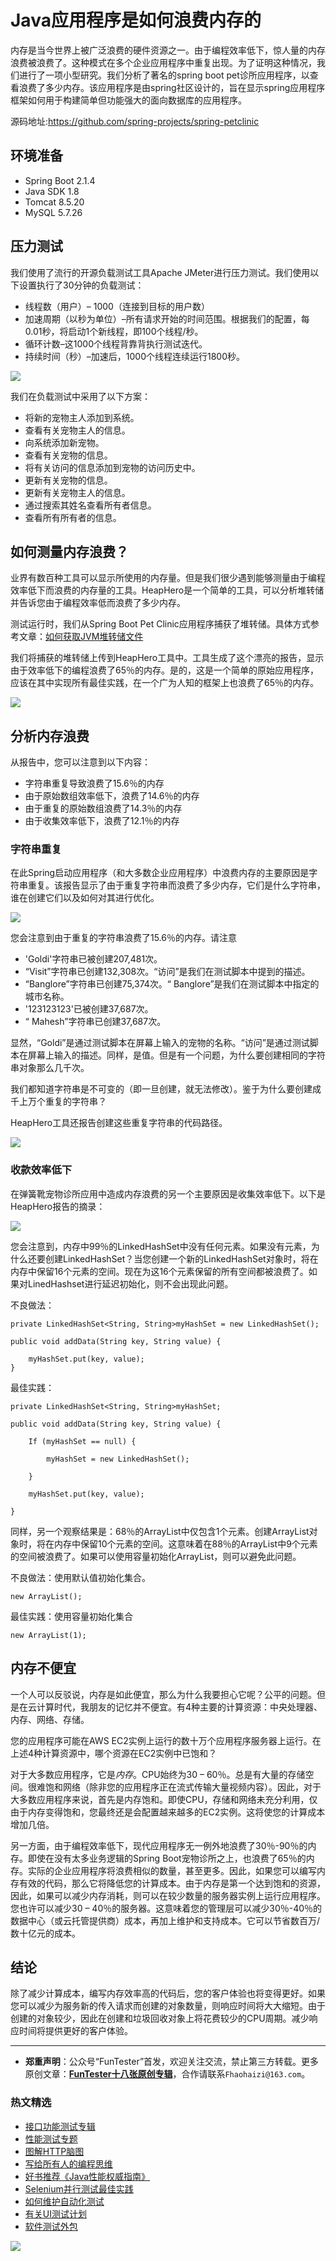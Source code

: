 # Java应用程序是如何浪费内存的



内存是当今世界上被广泛浪费的硬件资源之一。由于编程效率低下，惊人量的内存浪费被浪费了。这种模式在多个企业应用程序中重复出现。为了证明这种情况，我们进行了一项小型研究。我们分析了著名的spring boot pet诊所应用程序，以查看浪费了多少内存。该应用程序是由spring社区设计的，旨在显示spring应用程序框架如何用于构建简单但功能强大的面向数据库的应用程序。

源码地址:https://github.com/spring-projects/spring-petclinic

## 环境准备

* Spring Boot 2.1.4
* Java SDK 1.8
* Tomcat 8.5.20
* MySQL 5.7.26

## 压力测试

我们使用了流行的开源负载测试工具Apache JMeter进行压力测试。我们使用以下设置执行了30分钟的负载测试：

* 线程数（用户）– 1000（连接到目标的用户数）
* 加速周期（以秒为单位）–所有请求开始的时间范围。根据我们的配置，每0.01秒，将启动1个新线程，即100个线程/秒。
* 循环计数–这1000个线程背靠背执行测试迭代。
* 持续时间（秒）–加速后，1000个线程连续运行1800秒。

![](http://pic.automancloud.com/memory-wastage.png)

我们在负载测试中采用了以下方案： 

* 将新的宠物主人添加到系统。
* 查看有关宠物主人的信息。
* 向系统添加新宠物。
* 查看有关宠物的信息。
* 将有关访问的信息添加到宠物的访问历史中。
* 更新有关宠物的信息。
* 更新有关宠物主人的信息。
* 通过搜索其姓名查看所有者信息。
* 查看所有所有者的信息。

## 如何测量内存浪费？
业界有数百种工具可以显示所使用的内存量。但是我们很少遇到能够测量由于编程效率低下而浪费的内存量的工具。HeapHero是一个简单的工具，可以分析堆转储并告诉您由于编程效率低而浪费了多少内存。

测试运行时，我们从Spring Boot Pet Clinic应用程序捕获了堆转储。具体方式参考文章：[如何获取JVM堆转储文件](https://mp.weixin.qq.com/s/qCg7nsXVvT1q-9yquQOfWA)

我们将捕获的堆转储上传到HeapHero工具中。工具生成了这个漂亮的报告，显示由于效率低下的编程浪费了65％的内存。是的，这是一个简单的原始应用程序，应该在其中实现所有最佳实践，在一个广为人知的框架上也浪费了65％的内存。

![](http://pic.automancloud.com/pie-chart.png)

## 分析内存浪费
从报告中，您可以注意到以下内容：

* 字符串重复导致浪费了15.6％的内存
* 由于原始数组效率低下，浪费了14.6％的内存
* 由于重复的原始数组浪费了14.3％的内存
* 由于收集效率低下，浪费了12.1％的内存

### 字符串重复

在此Spring启动应用程序（和大多数企业应用程序）中浪费内存的主要原因是字符串重复。该报告显示了由于重复字符串而浪费了多少内存，它们是什么字符串，谁在创建它们以及如何对其进行优化。

![](http://pic.automancloud.com/duplicate-strings.png)

您会注意到由于重复的字符串浪费了15.6％的内存。请注意

* 'Goldi'字符串已被创建207,481次。
* “Visit”字符串已创建132,308次。“访问”是我们在测试脚本中提到的描述。
* “Banglore”字符串已创建75,374次。“ Banglore”是我们在测试脚本中指定的城市名称。
* '123123123'已被创建37,687次。
* “ Mahesh”字符串已创建37,687次。

显然，“Goldi”是通过测试脚本在屏幕上输入的宠物的名称。“访问”是通过测试脚本在屏幕上输入的描述。同样，是值。但是有一个问题，为什么要创建相同的字符串对象那么几千次。

我们都知道字符串是不可变的（即一旦创建，就无法修改）。鉴于为什么要创建成千上万个重复的字符串？

HeapHero工具还报告创建这些重复字符串的代码路径。

![](http://pic.automancloud.com/duplicate-strings-holding.png)

### 收款效率低下
在弹簧靴宠物诊所应用中造成内存浪费的另一个主要原因是收集效率低下。以下是HeapHero报告的摘录：

![](http://pic.automancloud.com/inefficient-collections.png)

您会注意到，内存中99％的LinkedHashSet中没有任何元素。如果没有元素，为什么还要创建LinkedHashSet？当您创建一个新的LinkedHashSet对象时，将在内存中保留16个元素的空间。现在为这16个元素保留的所有空间都被浪费了。如果对LinedHashset进行延迟初始化，则不会出现此问题。

不良做法：


```
private LinkedHashSet<String, String>myHashSet = new LinkedHashSet();
 
public void addData(String key, String value) {
 
    myHashSet.put(key, value);
}
```

最佳实践：

```
private LinkedHashSet<String, String>myHashSet;
 
public void addData(String key, String value) {

    If (myHashSet == null) {
    
        myHashSet = new LinkedHashSet();
        
    }
 
    myHashSet.put(key, value);

}
```

同样，另一个观察结果是：68％的ArrayList中仅包含1个元素。创建ArrayList对象时，将在内存中保留10个元素的空间。这意味着在88％的ArrayList中9个元素的空间被浪费了。如果可以使用容量初始化ArrayList，则可以避免此问题。

不良做法：使用默认值初始化集合。

`new ArrayList();`

最佳实践：使用容量初始化集合

`new ArrayList(1);`

## 内存不便宜
一个人可以反驳说，内存是如此便宜，那么为什么我要担心它呢？公平的问题。但是在云计算时代，我朋友的记忆并不便宜。有4种主要的计算资源：中央处理器、内存、网络、存储。

您的应用程序可能在AWS EC2实例上运行的数十万个应用程序服务器上运行。在上述4种计算资源中，哪个资源在EC2实例中已饱和？

对于大多数应用程序，它是*内存*。CPU始终为30 – 60％。总是有大量的存储空间。很难饱和网络（除非您的应用程序正在流式传输大量视频内容）。因此，对于大多数应用程序来说，首先是内存饱和。即使CPU，存储和网络未充分利用，仅由于内存变得饱和，您最终还是会配置越来越多的EC2实例。这将使您的计算成本增加几倍。

另一方面，由于编程效率低下，现代应用程序无一例外地浪费了30％-90％的内存。即使在没有太多业务逻辑的Spring Boot宠物诊所之上，也浪费了65％的内存。实际的企业应用程序将浪费相似的数量，甚至更多。因此，如果您可以编写内存有效的代码，那么它将降低您的计算成本。由于内存是第一个达到饱和的资源，因此，如果可以减少内存消耗，则可以在较少数量的服务器实例上运行应用程序。您也许可以减少30 – 40％的服务器。这意味着您的管理层可以减少30％-40％的数据中心（或云托管提供商）成本，再加上维护和支持成本。它可以节省数百万/数十亿元的成本。

## 结论

除了减少计算成本，编写内存效率高的代码后，您的客户体验也将变得更好。如果您可以减少为服务新的传入请求而创建的对象数量，则响应时间将大大缩短。由于创建的对象较少，因此在创建和垃圾回收对象上将花费较少的CPU周期。减少响应时间将提供更好的客户体验。

--- 
* **郑重声明**：公众号“FunTester”首发，欢迎关注交流，禁止第三方转载。更多原创文章：**[FunTester十八张原创专辑](https://mp.weixin.qq.com/s/Le-tpC79pIpacHXGOkkYWw)**，合作请联系`Fhaohaizi@163.com`。

### 热文精选

- [接口功能测试专辑](https://mp.weixin.qq.com/mp/appmsgalbum?action=getalbum&album_id=1321895538945638401&__biz=MzU4MTE2NDEyMQ==#wechat_redirect)
- [性能测试专题](https://mp.weixin.qq.com/mp/appmsgalbum?action=getalbum&album_id=1319027448301961218&__biz=MzU4MTE2NDEyMQ==#wechat_redirect)
- [图解HTTP脑图](https://mp.weixin.qq.com/s/100Vm8FVEuXs0x6rDGTipw)
- [写给所有人的编程思维](https://mp.weixin.qq.com/s/Oj33UCnYfbUgzsBzEm2GPQ)
- [好书推荐《Java性能权威指南》](https://mp.weixin.qq.com/s/YWd5Yx6n7887g1lMLTcsWQ)
- [Selenium并行测试最佳实践](https://mp.weixin.qq.com/s/-RsQZaT5pH8DHPvm0L8Hjw)
- [如何维护自动化测试](https://mp.weixin.qq.com/s/4eh4AN_MiatMSkoCMtY3UA)
- [有关UI测试计划](https://mp.weixin.qq.com/s/D0fMXwJF754a7Mr5ARY5tQ)
- [软件测试外包](https://mp.weixin.qq.com/s/sYQfb2PiQptcT0o_lLpBqQ)

![](https://mmbiz.qpic.cn/mmbiz_jpg/13eN86FKXzCxr0Sa2MXpNKicZE024zJm73r4hrjticMMYViagtaSXxwsyhmRmOrdXPXfS5zB2ILHtaqNSoWGRwa8Q/640?wx_fmt=jpeg&tp=webp&wxfrom=5&wx_lazy=1&wx_co=1)